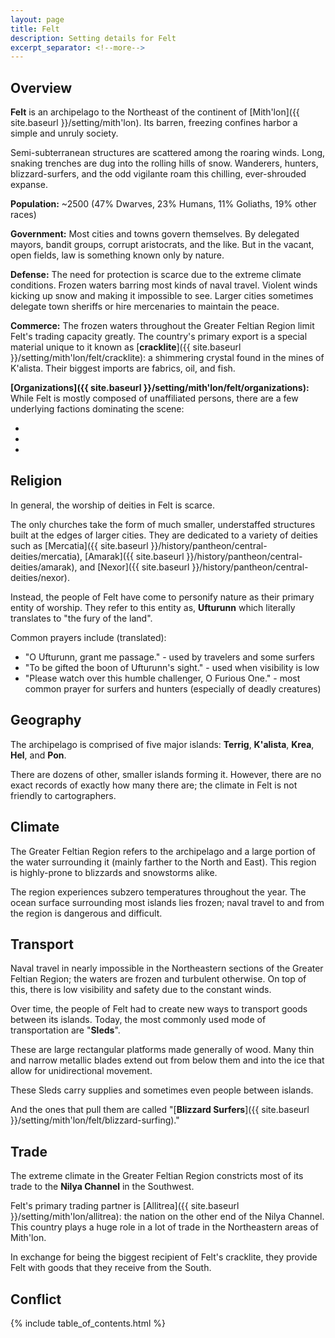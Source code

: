 ```yaml
---
layout: page
title: Felt
description: Setting details for Felt
excerpt_separator: <!--more-->
---
```


## Overview

<strong>Felt</strong> is an archipelago to the Northeast of the continent of [Mith'lon]({{ site.baseurl }}/setting/mith'lon). Its barren, freezing confines harbor a simple and unruly society.

Semi-subterranean structures are scattered among the roaring winds. Long, snaking trenches are dug into the rolling hills of snow. Wanderers, hunters, blizzard-surfers, and the odd vigilante roam this chilling, ever-shrouded expanse.

<!--MORE ABOUT FACTIONS HERE-->

<!--more-->

<strong>Population:</strong> \~2500 (47% Dwarves, 23% Humans, 11% Goliaths, 19% other races)

<strong>Government:</strong> Most cities and towns govern themselves. By delegated mayors, bandit groups, corrupt aristocrats, and the like. But in the vacant, open fields, law is something known only by nature.

<strong>Defense:</strong> The need for protection is scarce due to the extreme climate conditions. Frozen waters barring most kinds of naval travel. Violent winds kicking up snow and making it impossible to see. Larger cities sometimes delegate town sheriffs or hire mercenaries to maintain the peace.

<strong>Commerce:</strong> The frozen waters throughout the Greater Feltian Region limit Felt's trading capacity greatly. The country's primary export is a special material unique to it known as [<strong>cracklite</strong>]({{ site.baseurl }}/setting/mith'lon/felt/cracklite): a shimmering crystal found in the mines of K'alista. Their biggest imports are fabrics, oil, and fish.

<strong>[Organizations]({{ site.baseurl }}/setting/mith'lon/felt/organizations):</strong> While Felt is mostly composed of unaffiliated persons, there are a few underlying factions dominating the scene:

- 
- 
- 

## Religion
In general, the worship of deities in Felt is scarce.

The only churches take the form of much smaller, understaffed structures built at the edges of larger cities. They are dedicated to a variety of deities such as [Mercatia]({{ site.baseurl }}/history/pantheon/central-deities/mercatia), [Amarak]({{ site.baseurl }}/history/pantheon/central-deities/amarak), and [Nexor]({{ site.baseurl }}/history/pantheon/central-deities/nexor).

Instead, the people of Felt have come to personify nature as their primary entity of worship. They refer to this entity as, <strong>Ufturunn</strong> which literally translates to "the fury of the land".

Common prayers include (translated):

- "O Ufturunn, grant me passage." - used by travelers and some surfers
- "To be gifted the boon of Ufturunn's sight." - used when visibility is low
- "Please watch over this humble challenger, O Furious One." - most common prayer for surfers and hunters (especially of deadly creatures)

## Geography
The archipelago is comprised of five major islands: <strong>Terrig</strong>, <strong>K'alista</strong>, <strong>Krea</strong>, <strong>Hel</strong>, and <strong>Pon</strong>.

There are dozens of other, smaller islands forming it. However, there are no exact records of exactly how many there are; the climate in Felt is not friendly to cartographers.

## Climate
The Greater Feltian Region refers to the archipelago and a large portion of the water surrounding it (mainly farther to the North and East). This region is highly-prone to blizzards and snowstorms alike.

The region experiences subzero temperatures throughout the year. The ocean surface surrounding most islands lies frozen; naval travel to and from the region is dangerous and difficult.

## Transport
Naval travel in nearly impossible in the Northeastern sections of the Greater Feltian Region; the waters are frozen and turbulent otherwise. On top of this, there is low visibility and safety due to the constant winds.

Over time, the people of Felt had to create new ways to transport goods between its islands. Today, the most commonly used mode of transportation are "<strong>Sleds</strong>".

These are large rectangular platforms made generally of wood. Many thin and narrow metallic blades extend out from below them and into the ice that allow for unidirectional movement.

These Sleds carry supplies and sometimes even people between islands.

And the ones that pull them are called "[<strong>Blizzard Surfers</strong>]({{ site.baseurl }}/setting/mith'lon/felt/blizzard-surfing)." 

## Trade
The extreme climate in the Greater Feltian Region constricts most of its trade to the <strong>Nilya Channel</strong> in the Southwest.

Felt's primary trading partner is [Allitrea]({{ site.baseurl }}/setting/mith'lon/allitrea): the nation on the other end of the Nilya Channel. This country plays a huge role in a lot of trade in the Northeastern areas of Mith'lon.

In exchange for being the biggest recipient of Felt's cracklite, they provide Felt with goods that they receive from the South.

## Conflict

{% include table_of_contents.html %}
